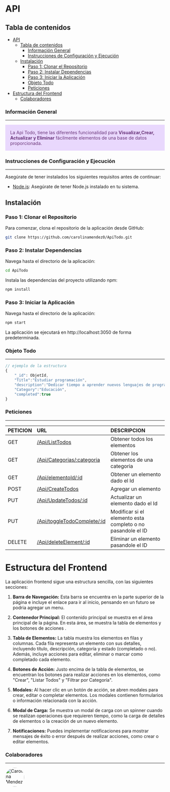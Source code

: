 # API


## Tabla de contenidos
- [API](#api)
  - [Tabla de contenidos](#tabla-de-contenidos)
    - [Información General](#información-general)
    - [Instrucciones de Configuración y Ejecución](#instrucciones-de-configuración-y-ejecución)
  - [Instalación](#instalación)
    - [Paso 1: Clonar el Repositorio](#paso-1-clonar-el-repositorio)
    - [Paso 2: Instalar Dependencias](#paso-2-instalar-dependencias)
    - [Paso 3: Iniciar la Aplicación](#paso-3-iniciar-la-aplicación)
    - [Objeto Todo](#objeto-todo)
    - [Peticiones](#peticiones)
- [Estructura del Frontend](#estructura-del-frontend)
    - [Colaboradores](#colaboradores)

### Información General
***
<div class="warning" style='padding:0.1em; background-color:#E9D8FD; color:#69337A'>
<span>
<p style='margin-left:1em;'>
La Api Todo, tiene las diferentes funcionalidad para <b>Visualizar,Crear, Actualizar y Eliminar</b> fácilmente elementos de una base de datos proporcionada.
</p>
</p></span>
</div>
 

### Instrucciones de Configuración y Ejecución
***
Asegúrate de tener instalados los siguientes requisitos antes de continuar:

- [Node.js](https://nodejs.org/): Asegúrate de tener Node.js instalado en tu sistema.

## Instalación

### Paso 1: Clonar el Repositorio
Para comenzar, clona el repositorio de la aplicación desde GitHub:

```bash
git clone https://github.com/carolinamendez0/ApiTodo.git
```
### Paso 2: Instalar Dependencias
Navega hasta el directorio de la aplicación:

```bash
cd ApiTodo
```
Instala las dependencias del proyecto utilizando npm:

```bash
npm install
```
### Paso 3: Iniciar la Aplicación
Navega hasta el directorio de la aplicación:
```bash
npm start
```
La aplicación se ejecutará en http://localhost:3050 de forma predeterminada.



### Objeto Todo
***
```javascript
// ejemplo de la estructura
{
    "_id": ObjetId,
    "Title":"Estudiar programación",
    "description":"Dedicar tiempo a aprender nuevos lenguajes de programación"
    "Category":"Educación",
    "completed":true
}
```

###  Peticiones 
***
| PETICION | URL                                     | DESCRIPCION                        |
| :------- | :-------------------------------------- | :--------------------------------- |
| GET      | [/Api/ListTodos](http://localhost:3050/Api/ListTodos) | Obtener todos los elementos     |
| GET      | [/Api/Categorias/:categoria](http://localhost:3050/Api/Categorias/:categoria) | Obtener los elementos de una categoria      |
| GET      | [/Api/elementoId/:id](http://localhost:3050/Api/elementoId/:id) | Obtener un elemento dado el Id    
| POST     | [/Api/CreateTodos](http://localhost:3050/Api/CreateTodos) | Agregar un elemento                 |
| PUT      | [/Api/UpdateTodos/:id](http://localhost:3050/Api/UpdateTodos/:id) | Actualizar un elemento dado el Id
| PUT      | [/Api/toggleTodoComplete/:id](http://localhost:3050/Api/toggleTodoComplete/:id) | Modificar si el elemento esta completo o no pasandole el ID                 |
| DELETE   | [/Api/deleteElement/:id](http://localhost:3050/Api/deleteElement/:id) | Eliminar un elemento pasandole el ID |

# Estructura del Frontend

La aplicación frontend sigue una estructura sencilla, con las siguientes secciones:

1. **Barra de Navegación:** Esta barra se encuentra en la parte superior de la página e incluye el enlace para ir al inicio, pensando en un futuro se podria agregar un menu. 

2. **Contenedor Principal:** El contenido principal se muestra en el área principal de la página. En esta área, se muestra la tabla de elementos y los botones de acciones .

3. **Tabla de Elementos:** La tabla muestra los elementos en filas y columnas. Cada fila representa un elemento con sus detalles, incluyendo título, descripción, categoría y estado (completado o no). Además, incluye acciones para editar, eliminar o marcar como completado cada elemento.

4. **Botones de Acción:** Justo encima de la tabla de elementos, se encuentran los botones para realizar acciones en los elementos, como "Crear", "Listar Todos" y "Filtrar por Categoría".

5. **Modales:** Al hacer clic en un botón de acción, se abren modales para crear, editar o completar elementos. Los modales contienen formularios o información relacionada con la acción.

6. **Modal de Carga:** Se muestra un modal de carga con un spinner cuando se realizan operaciones que requieren tiempo, como la carga de detalles de elementos o la creación de un nuevo elemento.

7. **Notificaciones:** Puedes implementar notificaciones para mostrar mensajes de éxito o error después de realizar acciones, como crear o editar elementos.

### Colaboradores 
***
<a href="https://github.com/carolinamendez0/ApiTodo/graphs/contributors" target="_blank">
<img alt="Carolina Mendez" title="Carolina Mendez" style=" width: 60px; /* Tamaño de los avatares */
  height: 60px;
  border-radius: 50%;" src="https://avatars.githubusercontent.com/u/49485102?s=60&v=4?width=890"></a>
<!-- <img src=""> -->